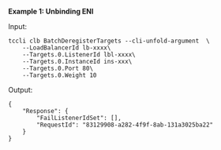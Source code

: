 **Example 1: Unbinding ENI**



Input: 

```
tccli clb BatchDeregisterTargets --cli-unfold-argument  \
    --LoadBalancerId lb-xxxx\
    --Targets.0.ListenerId lbl-xxxx\
    --Targets.0.InstanceId ins-xxx\
    --Targets.0.Port 80\
    --Targets.0.Weight 10
```

Output: 
```
{
    "Response": {
        "FailListenerIdSet": [],
        "RequestId": "83129908-a282-4f9f-8ab-131a3025ba22"
    }
}
```

